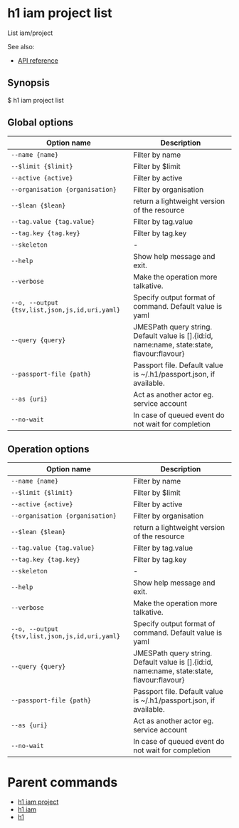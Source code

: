 
# h1 iam project list

List iam/project

See also:

* [API reference](https://api.hyperone.com/v2/docs#operation/iam_project_list)

## Synopsis

$ h1 iam project list <options>

## Global options

| Option name                                        | Description                                                                                    |
| -------------------------------------------------- | ---------------------------------------------------------------------------------------------- |
| ```--name {name}```                                | Filter by name                                                                                 |
| ```--$limit {$limit}```                            | Filter by $limit                                                                               |
| ```--active {active}```                            | Filter by active                                                                               |
| ```--organisation {organisation}```                | Filter by organisation                                                                         |
| ```--$lean {$lean}```                              | return a lightweight version of the resource                                                   |
| ```--tag.value {tag.value}```                      | Filter by tag.value                                                                            |
| ```--tag.key {tag.key}```                          | Filter by tag.key                                                                              |
| ```--skeleton```                                   | -                                                                                              |
| ```--help```                                       | Show help message and exit.                                                                    |
| ```--verbose```                                    | Make the operation more talkative.                                                             |
| ```--o, --output {tsv,list,json,js,id,uri,yaml}``` | Specify output format of command. Default value is yaml                                        |
| ```--query {query}```                              | JMESPath query string. Default value is [].\{id:id, name:name, state:state, flavour:flavour\}  |
| ```--passport-file {path}```                       | Passport file. Default value is ~/.h1/passport.json, if available.                             |
| ```--as {uri}```                                   | Act as another actor eg. service account                                                       |
| ```--no-wait```                                    | In case of queued event do not wait for completion                                             |

## Operation options

| Option name                                        | Description                                                                                    |
| -------------------------------------------------- | ---------------------------------------------------------------------------------------------- |
| ```--name {name}```                                | Filter by name                                                                                 |
| ```--$limit {$limit}```                            | Filter by $limit                                                                               |
| ```--active {active}```                            | Filter by active                                                                               |
| ```--organisation {organisation}```                | Filter by organisation                                                                         |
| ```--$lean {$lean}```                              | return a lightweight version of the resource                                                   |
| ```--tag.value {tag.value}```                      | Filter by tag.value                                                                            |
| ```--tag.key {tag.key}```                          | Filter by tag.key                                                                              |
| ```--skeleton```                                   | -                                                                                              |
| ```--help```                                       | Show help message and exit.                                                                    |
| ```--verbose```                                    | Make the operation more talkative.                                                             |
| ```--o, --output {tsv,list,json,js,id,uri,yaml}``` | Specify output format of command. Default value is yaml                                        |
| ```--query {query}```                              | JMESPath query string. Default value is [].\{id:id, name:name, state:state, flavour:flavour\}  |
| ```--passport-file {path}```                       | Passport file. Default value is ~/.h1/passport.json, if available.                             |
| ```--as {uri}```                                   | Act as another actor eg. service account                                                       |
| ```--no-wait```                                    | In case of queued event do not wait for completion                                             |

# Parent commands

* [h1 iam project](./../README.md)
* [h1 iam](./../../README.md)
* [h1](./../../../README.md)
